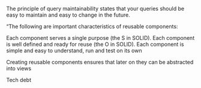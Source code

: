 The principle of query maintainability states that your queries should be easy to maintain and easy to change in the future.

“The following are important characteristics of reusable components:

Each component serves a single purpose (the S in SOLID).
Each component is well defined and ready for reuse (the O in SOLID).
Each component is simple and easy to understand, run and test on its own

Creating reusable components ensures that later on they can be abstracted into views

Tech debt
